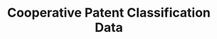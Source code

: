 ---
layout: default
bigquery: https://console.cloud.google.com/bigquery?p=patents-public-data&d=cpc&page=dataset
citation: '“Cooperative Patent Classification” by the EPO and USPTO, for public use. '
contributors: EPO, USPTO
cost: None
description: Cooperative Patent Classification Data contains the scheme and definitions
  of the Cooperative Patent Classification system for classifying patent documents.
  The CPC is the result of a partnership between the EPO and the USPTO in their joint
  effort to develop a common, internationally compatible classification system for
  technical documents, in particular patent publications, which will be used by both
  offices in the patent granting process
documentation: https://www.cooperativepatentclassification.org/cpcSchemeAndDefinitions
last_edit: 04/05/2022, 21:00:06
location: https://www.cooperativepatentclassification.org/index
maintained_by: USPTO, EPO
schema_fields:
- informative_references
- parents
- symbol
- additional_only
- status
- applicationReferences
- child_groups
- residualReferences
- synonyms
- not_allocatable
- date_revised
- breakdownCode
- limiting_references
- title_full
- childGroups
- titleFull
- level
- breakdown_code
- ipcConcordant
- residual_references
- sizeCache
- limitingReferences
- application_references
- ipc_concordant
- informativeReferences
- title_part
- definition
- notAllocatable
- dateRevised
- children
- titlePart
- glossary
shortname: cooperative_patent_classification
tags:
- patents
- science
title: Cooperative Patent Classification Data
uuid: 984374a7-16e9-4b35-9445-458daceb01bf
---